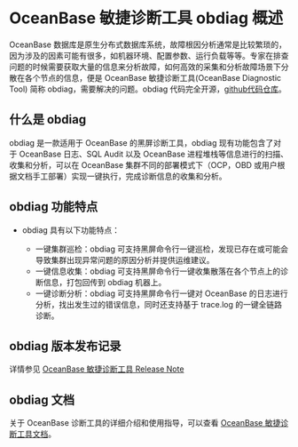 # OceanBase 敏捷诊断工具 obdiag 概述

OceanBase 数据库是原生分布式数据库系统，故障根因分析通常是比较繁琐的，因为涉及的因素可能有很多，如机器环境、配置参数、运行负载等等。专家在排查问题的时候需要获取大量的信息来分析故障，如何高效的采集和分析故障场景下分散在各个节点的信息，便是 OceanBase 敏捷诊断工具(OceanBase Diagnostic Tool) 简称 obdiag，需要解决的问题。obdiag 代码完全开源，[github代码仓库](https://github.com/oceanbase/oceanbase-diagnostic-tool)。

## 什么是 obdiag

obdiag 是一款适用于 OceanBase 的黑屏诊断工具，obdiag 现有功能包含了对于 OceanBase 日志、SQL Audit 以及 OceanBase 进程堆栈等信息进行的扫描、收集和分析，可以在 OceanBase 集群不同的部署模式下（OCP，OBD 或用户根据文档手工部署）实现一键执行，完成诊断信息的收集和分析。

## obdiag 功能特点

* obdiag 具有以下功能特点：

  * 一键集群巡检：obdiag 可支持黑屏命令行一键巡检，发现已存在或可能会导致集群出现异常问题的原因分析并提供运维建议。
  * 一键信息收集：obdiag 可支持黑屏命令行一键收集散落在各个节点上的诊断信息，打包回传到 obdiag 机器上。
  * 一键诊断分析：obdiag 可支持黑屏命令行一键对 OceanBase 的日志进行分析，找出发生过的错误信息，同时还支持基于 trace.log 的一键全链路诊断。


## obdiag 版本发布记录

详情参见 [OceanBase 敏捷诊断工具 Release Note](https://www.oceanbase.com/product/obdiag-rn/releaseNote)

## obdiag 文档

关于 OceanBase 诊断工具的详细介绍和使用指导，可以查看 [OceanBase 敏捷诊断工具文档](https://www.oceanbase.com/docs/obdiag-cn)。
